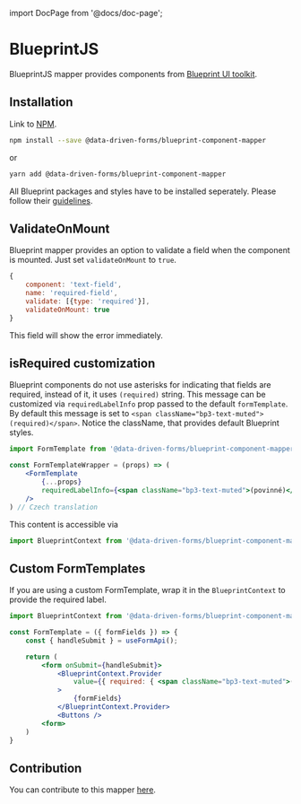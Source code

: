 import DocPage from '@docs/doc-page';

<DocPage>

# BlueprintJS

BlueprintJS mapper provides components from [Blueprint UI toolkit](https://blueprintjs.com/).

## Installation

Link to [NPM](https://www.npmjs.com/package/@data-driven-forms/blueprint-component-mapper).

```bash
npm install --save @data-driven-forms/blueprint-component-mapper
```
or
```bash
yarn add @data-driven-forms/blueprint-component-mapper
```

All Blueprint packages and styles have to be installed seperately. Please follow their [guidelines](https://blueprintjs.com/docs/#blueprint/getting-started).

## ValidateOnMount

Blueprint mapper provides an option to validate a field when the component is mounted. Just set `validateOnMount` to `true`.

```jsx
{
    component: 'text-field',
    name: 'required-field',
    validate: [{type: 'required'}],
    validateOnMount: true
}
```

This field will show the error immediately.

## isRequired customization

Blueprint components do not use asterisks for indicating that fields are required, instead of it, it uses `(required)` string. This message can be customized via `requiredLabelInfo` prop passed to the default `formTemplate`. By default this message is set to `<span className="bp3-text-muted">(required)</span>`. Notice the className, that provides default Blueprint styles.

```jsx
import FormTemplate from '@data-driven-forms/blueprint-component-mapper/dist/cjs/form-template';

const FormTemplateWrapper = (props) => (
    <FormTemplate
        {...props}
        requiredLabelInfo={<span className="bp3-text-muted">(povinné)</span>}
    />
) // Czech translation
```

This content is accessible via

```jsx
import BlueprintContext from '@data-driven-forms/blueprint-component-mapper/dist/cjs/blueprint-context';
```

## Custom FormTemplates

If you are using a custom FormTemplate, wrap it in the `BlueprintContext` to provide the required label.

```jsx
import BlueprintContext from '@data-driven-forms/blueprint-component-mapper/dist/cjs/blueprint-context';

const FormTemplate = ({ formFields }) => {
    const { handleSubmit } = useFormApi();

    return (
        <form onSubmit={handleSubmit}>
            <BlueprintContext.Provider
                value={{ required: { <span className="bp3-text-muted">(required)</span> }}}
            >
                {formFields}
            </BlueprintContext.Provider>
            <Buttons />
        <form>
    )
}
```

## Contribution

You can contribute to this mapper [here](https://github.com/data-driven-forms/react-forms/tree/master/packages/blueprint-component-mapper).

</DocPage>
